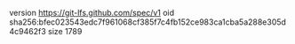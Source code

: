 version https://git-lfs.github.com/spec/v1
oid sha256:bfec023543edc7f961068cf385f7c4fb152ce983ca1cba5a288e305d4c9462f3
size 1789
